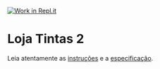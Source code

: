[![Work in Repl.it](https://classroom.github.com/assets/work-in-replit-14baed9a392b3a25080506f3b7b6d57f295ec2978f6f33ec97e36a161684cbe9.svg)](https://classroom.github.com/online_ide?assignment_repo_id=3814598&assignment_repo_type=AssignmentRepo)
# Loja Tintas 2

Leia atentamente as [instruções](./instruções.md) e a [especificação](./especificação.md).
